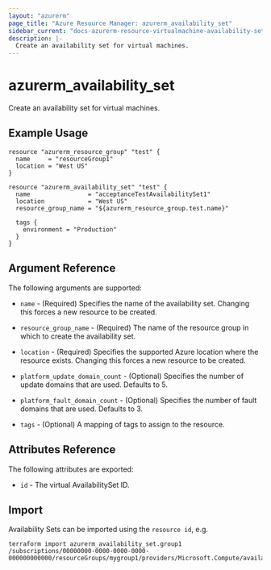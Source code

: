 ```yaml
---
layout: "azurerm"
page_title: "Azure Resource Manager: azurerm_availability_set"
sidebar_current: "docs-azurerm-resource-virtualmachine-availability-set"
description: |-
  Create an availability set for virtual machines.
---
```


# azurerm\_availability\_set

Create an availability set for virtual machines.

## Example Usage

```
resource "azurerm_resource_group" "test" {
  name     = "resourceGroup1"
  location = "West US"
}

resource "azurerm_availability_set" "test" {
  name                = "acceptanceTestAvailabilitySet1"
  location            = "West US"
  resource_group_name = "${azurerm_resource_group.test.name}"

  tags {
    environment = "Production"
  }
}
```

## Argument Reference

The following arguments are supported:

* `name` - (Required) Specifies the name of the availability set. Changing this forces a
    new resource to be created.

* `resource_group_name` - (Required) The name of the resource group in which to
    create the availability set.

* `location` - (Required) Specifies the supported Azure location where the resource exists. Changing this forces a new resource to be created.

* `platform_update_domain_count` - (Optional) Specifies the number of update domains that are used. Defaults to 5.

* `platform_fault_domain_count` - (Optional) Specifies the number of fault domains that are used. Defaults to 3.
* `tags` - (Optional) A mapping of tags to assign to the resource.

## Attributes Reference

The following attributes are exported:

* `id` - The virtual AvailabilitySet ID.


## Import

Availability Sets can be imported using the `resource id`, e.g.

```
terraform import azurerm_availability_set.group1 /subscriptions/00000000-0000-0000-0000-000000000000/resourceGroups/mygroup1/providers/Microsoft.Compute/availabilitySets/webAvailSet
```
